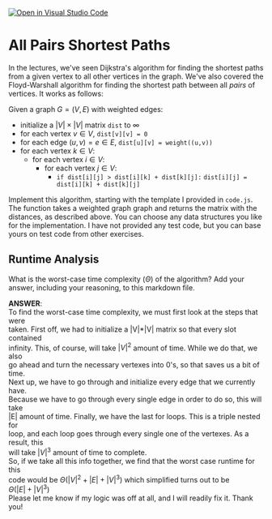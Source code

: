 [![Open in Visual Studio Code](https://classroom.github.com/assets/open-in-vscode-718a45dd9cf7e7f842a935f5ebbe5719a5e09af4491e668f4dbf3b35d5cca122.svg)](https://classroom.github.com/online_ide?assignment_repo_id=12679744&assignment_repo_type=AssignmentRepo)
# All Pairs Shortest Paths

In the lectures, we've seen Dijkstra's algorithm for finding the shortest paths
from a given vertex to all other vertices in the graph. We've also covered the
Floyd-Warshall algorithm for finding the shortest path between all *pairs* of
vertices. It works as follows:

Given a graph $G = (V, E)$ with weighted edges:
- initialize a $|V|\times|V|$ matrix `dist` to $\infty$
- for each vertex $v \in V$, `dist[v][v] = 0`
- for each edge $(u,v) = e \in E$, `dist[u][v] = weight((u,v))`
- for each vertex $k\in V$:
    - for each vertex $i\in V$:
        - for each vertex $j\in V$:
            - `if dist[i][j] > dist[i][k] + dist[k][j]:`
              `dist[i][j] = dist[i][k] + dist[k][j]`

Implement this algorithm, starting with the template I provided in `code.js`.
The function takes a weighted graph graph and returns the matrix with the
distances, as described above. You can choose any data structures you like for
the implementation. I have not provided any test code, but you can base yours on
test code from other exercises.

## Runtime Analysis

What is the worst-case time complexity ($\Theta$) of the algorithm? Add your
answer, including your reasoning, to this markdown file.  

**ANSWER**:  
To find the worst-case time complexity, we must first look at the steps that were  
taken. First off, we had to initialize a |V|*|V| matrix so that every slot contained  
infinity. This, of course, will take $|V|^2$ amount of time. While we do that, we also  
go ahead and turn the necessary vertexes into 0's, so that saves us a bit of time.  
Next up, we have to go through and initialize every edge that we currently have.  
Because we have to go through every single edge in order to do so, this will take  
|E| amount of time. Finally, we have the last for loops. This is a triple nested for  
loop, and each loop goes through every single one of the vertexes. As a result, this  
will take $|V|^3$ amount of time to complete.  
So, if we take all this info together, we find that the worst case runtime for this  
code would be $\Theta(|V|^2 + |E| + |V|^3)$ which simplified turns out to be  
$\Theta(|E| + |V|^3)$  
Please let me know if my logic was off at all, and I will readily fix it. Thank you!
